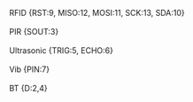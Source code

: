 RFID {RST:9, MISO:12, MOSI:11, SCK:13, SDA:10} </br>
</br>
PIR {SOUT:3} </br>
</br>
Ultrasonic {TRIG:5, ECHO:6} </br>
</br>
Vib {PIN:7} </br>
</br>
BT {D:2,4} </br>
